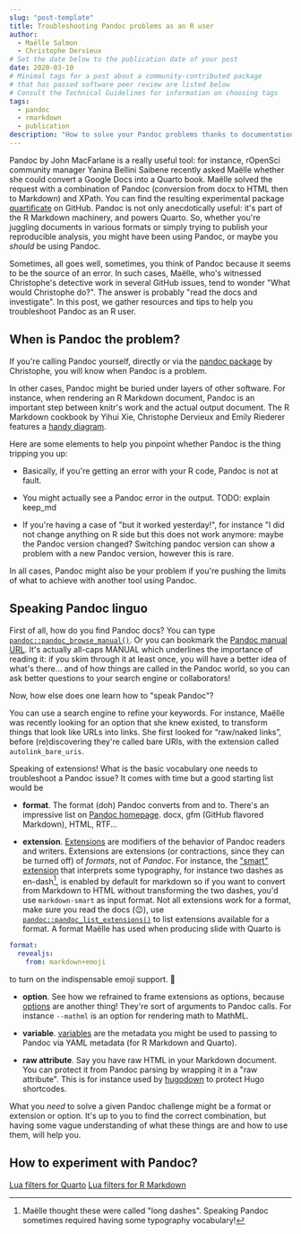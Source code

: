 ```yaml
---
slug: "post-template"
title: Troubleshooting Pandoc problems as an R user
author:
  - Maëlle Salmon
  - Christophe Dervieux
# Set the date below to the publication date of your post
date: 2020-03-10
# Minimal tags for a post about a community-contributed package 
# that has passed software peer review are listed below
# Consult the Technical Guidelines for information on choosing tags
tags:
  - pandoc
  - rmarkdown
  - publication
description: "How to solve your Pandoc problems thanks to documentation reading, experimentation"
---
```


Pandoc by John MacFarlane is a really useful tool: for instance, 
rOpenSci community manager Yanina Bellini Saibene recently asked Maëlle whether she could convert a Google Docs into a Quarto book.
Maëlle solved the request with a combination of Pandoc (conversion from docx to HTML then to Markdown) and XPath.
You can find the resulting experimental package [quartificate](https://github.com/ropenscilabs/quartificate) on GitHub.
Pandoc is not only anecdotically useful: it's part of the R Markdown machinery, and powers Quarto.
So, whether you're juggling documents in various formats or simply trying to publish your reproducible analysis, you might have been using Pandoc, or maybe you _should_ be using Pandoc.

Sometimes, all goes well, sometimes, you think of Pandoc because it seems to be the source of an error.
In such cases, Maëlle, who's witnessed Christophe's detective work in several GitHub issues, tend to wonder "What would Christophe do?".
The answer is probably "read the docs and investigate".
In this post, we gather resources and tips to help you troubleshoot Pandoc as an R user.

## When is Pandoc the problem?

If you're calling Pandoc yourself, directly or via the [pandoc package](https://cderv.github.io/pandoc/) by Christophe, you will know when Pandoc is a problem.

In other cases, Pandoc might be buried under layers of other software.
For instance, when rendering an R Markdown document, Pandoc is an important step between knitr's work and the actual output document.
The R Markdown cookbook by Yihui Xie, Christophe Dervieux and Emily Riederer features a [handy diagram](https://bookdown.org/yihui/rmarkdown-cookbook/rmarkdown-process.html).

Here are some elements to help you pinpoint whether Pandoc is the thing tripping you up:

- Basically, if you're getting an error with your R code, Pandoc is not at fault.

- You might actually see a Pandoc error in the output. TODO: explain keep_md

- If you're having a case of "but it worked yesterday!", for instance "I did not change anything on R side but this does not work anymore: maybe the Pandoc version changed? Switching pandoc version can show a problem with a new Pandoc version, however this is rare.

In all cases, Pandoc might also be your problem if you're pushing the limits of what to achieve with another tool using Pandoc.

## Speaking Pandoc linguo

First of all, how do you find Pandoc docs?
You can type [`pandoc::pandoc_browse_manual()`](https://cderv.github.io/pandoc/reference/pandoc_browse_manual.html).
Or you can bookmark the [Pandoc manual URL](https://pandoc.org/MANUAL.html).
It's actually all-caps MANUAL which underlines the importance of reading it:
if you skim through it at least once, 
you will have a better idea of what's there... and of how things are called in the Pandoc world, so you can ask better questions to your search engine or collaborators!

Now, how else does one learn how to "speak Pandoc"?

You can use a search engine to refine your keywords. For instance, Maëlle was recently looking for an option that she knew existed, to transform things that look like URLs into links.
She first looked for “raw/naked links”, before (re)discovering they're called bare URIs, with the extension called `autolink_bare_uris`.

Speaking of extensions! What is the basic vocabulary one needs to troubleshoot a Pandoc issue? It comes with time but a good starting list would be

- **format**. The format (doh) Pandoc converts from and to. There's an impressive list on [Pandoc homepage](https://pandoc.org/). docx, gfm (GitHub flavored Markdown), HTML, RTF...

- **extension**. [Extensions](https://pandoc.org/MANUAL.html#extensions) are modifiers of the behavior of Pandoc readers and writers. Extensions are extensions (or contractions, since they can be turned off) of _formats_, not of _Pandoc_. For instance, the ["smart" extension](https://pandoc.org/MANUAL.html#extension-smart) that interprets some typography, for instance two dashes as en-dash[^dash], is enabled by default for markdown so if you want to convert from Markdown to HTML without transforming the two dashes, you'd use `markdown-smart` as input format. Not all extensions work for a format, make sure you read the docs (:wink:), use [`pandoc::pandoc_list_extensions()`](https://cderv.github.io/pandoc/reference/pandoc_list_extensions.html) to list extensions available for a format.
A format Maëlle has used when producing slide with Quarto is

``` yaml
format:
  revealjs:  
    from: markdown+emoji
```

to turn on the indispensable emoji support. :tada:

- **option**. See how we refrained to frame extensions as options, because [options](https://pandoc.org/MANUAL.html#options) are another thing! They're sort of arguments to Pandoc calls. For instance `--mathml` is an option for rendering math to MathML. 

- **variable**. [variables](https://pandoc.org/MANUAL.html#variables) are the metadata you might be used to passing to Pandoc via YAML metadata (for R Markdown and Quarto).
- **raw attribute**. Say you have raw HTML in your Markdown document. You can protect it from Pandoc parsing by wrapping it in a "raw attribute". This is for instance used by [hugodown](https://github.com/r-lib/hugodown/pull/53) to protect Hugo shortcodes. 

What you _need_ to solve a given Pandoc challenge might be a format or extension or option.
It's up to you to find the correct combination, but having some vague understanding of what these things are and how to use them, will help you.

## How to experiment with Pandoc?


[Lua filters for Quarto](https://quarto.org/docs/extensions/filters.html)
[Lua filters for R Markdown](https://bookdown.org/yihui/rmarkdown-cookbook/lua-filters.html)

[^dash]: Maëlle thought these were called "long dashes". Speaking Pandoc sometimes required having some typography vocabulary!